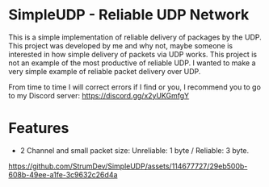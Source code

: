 # SimpleUDP - Reliable UDP Network
This is a simple implementation of reliable delivery of packages by the UDP.
This project was developed by me and why not, maybe someone is interested in how simple delivery of packets via UDP works.
This project is not an example of the most productive of reliable UDP.
I wanted to make a very simple example of reliable packet delivery over UDP.

From time to time I will correct errors if I find or you, I recommend you to go to my Discord server: https://discord.gg/x2yUKGmfgY

# Features
* 2 Channel and small packet size: Unreliable: 1 byte / Reliable: 3 byte.

https://github.com/StrumDev/SimpleUDP/assets/114677727/29eb500b-608b-49ee-a1fe-3c9632c26d4a
